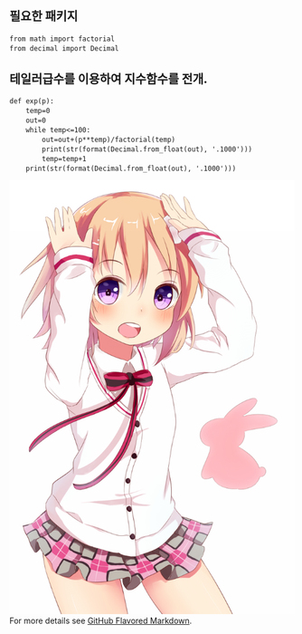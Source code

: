 
## 필요한 패키지
```markdown
from math import factorial
from decimal import Decimal
```

## 테일러급수를 이용하여 지수함수를 전개.
```markdown
def exp(p):
    temp=0
    out=0
    while temp<=100:
        out=out+(p**temp)/factorial(temp)
        print(str(format(Decimal.from_float(out), '.1000')))
        temp=temp+1
    print(str(format(Decimal.from_float(out), '.1000')))
```

![Image](https://raw.githubusercontent.com/OtakoidTony/homepage/master/42537ffcdee282d307071933704c5d61.jpg)
For more details see [GitHub Flavored Markdown](https://guides.github.com/features/mastering-markdown/).

